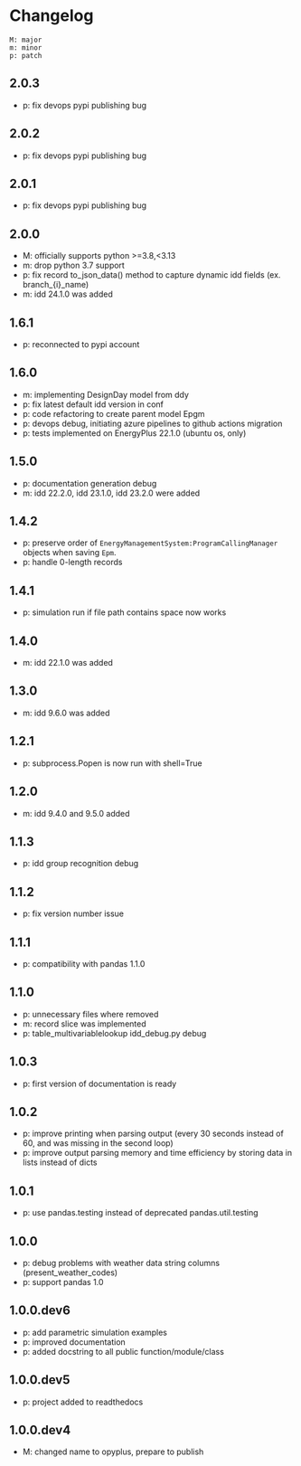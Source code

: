 # Changelog

    M: major
    m: minor
    p: patch

## 2.0.3
* p: fix devops pypi publishing bug

## 2.0.2
* p: fix devops pypi publishing bug

## 2.0.1
* p: fix devops pypi publishing bug

## 2.0.0
* M: officially supports python >=3.8,<3.13
* m: drop python 3.7 support 
* p: fix record to_json_data() method to capture dynamic idd fields (ex. branch_{i}_name)
* m: idd 24.1.0 was added

## 1.6.1
* p: reconnected to pypi account

## 1.6.0
* m: implementing DesignDay model from ddy  
* p: fix latest default idd version in conf
* p: code refactoring to create parent model Epgm
* p: devops debug, initiating azure pipelines to github actions migration
* p: tests implemented on EnergyPlus 22.1.0 (ubuntu os, only)

## 1.5.0
* p: documentation generation debug
* m: idd 22.2.0, idd 23.1.0, idd 23.2.0 were added

## 1.4.2
* p: preserve order of ``EnergyManagementSystem:ProgramCallingManager`` objects when saving
``Epm``.
* p: handle 0-length records

## 1.4.1
* p: simulation run if file path contains space now works

## 1.4.0
* m: idd 22.1.0 was added

## 1.3.0
* m: idd 9.6.0 was added

## 1.2.1
* p: subprocess.Popen is now run with shell=True 

## 1.2.0
* m: idd 9.4.0 and 9.5.0 added

## 1.1.3
* p: idd group recognition debug

## 1.1.2
* p: fix version number issue

## 1.1.1
* p: compatibility with pandas 1.1.0

## 1.1.0
* p: unnecessary files where removed
* m: record slice was implemented
* p: table_multivariablelookup idd_debug.py debug

## 1.0.3
* p: first version of documentation is ready

## 1.0.2
* p: improve printing when parsing output (every 30 seconds instead of 60, and was missing in the second loop)
* p: improve output parsing memory and time efficiency by storing data in lists instead of dicts

## 1.0.1
* p: use pandas.testing instead of deprecated pandas.util.testing

## 1.0.0
* p: debug problems with weather data string columns (present_weather_codes)
* p: support pandas 1.0

## 1.0.0.dev6
* p: add parametric simulation examples
* p: improved documentation
* p: added docstring to all public function/module/class

## 1.0.0.dev5
* p: project added to readthedocs

## 1.0.0.dev4
* M: changed name to opyplus, prepare to publish
